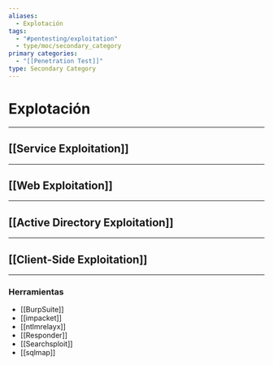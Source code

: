 ```yaml
---
aliases:
  - Explotación
tags:
  - "#pentesting/exploitation"
  - type/moc/secondary_category
primary categories:
  - "[[Penetration Test]]"
type: Secondary Category
---
```

# Explotación

***

## [[Service Exploitation]]


***

## [[Web Exploitation]]


***

## [[Active Directory Exploitation]]


***

## [[Client-Side Exploitation]]


***

### Herramientas 

- [[BurpSuite]]
- [[impacket]]
- [[ntlmrelayx]]
- [[Responder]]
- [[Searchsploit]]
- [[sqlmap]]
